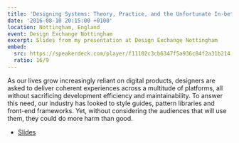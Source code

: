 ```yaml
---
title: 'Designing Systems: Theory, Practice, and the Unfortunate In-between'
date: '2016-08-10 20:15:00 +0100'
location: Nottingham, England
event: Design Exchange Nottingham
excerpt: Slides from my presentation at Design Exchange Nottingham
embed:
  src: https://speakerdeck.com/player/f11102c3cb6347f5a936c84f2a31b214
  ratio: 16/9
---
```

As our lives grow increasingly reliant on digital products, designers are asked to deliver coherent experiences across a multitude of platforms, all without sacrificing development efficiency and maintainability. To answer this need, our industry has looked to style guides, pattern libraries and front-end frameworks. Yet, without considering the audiences that will use them, they could do more harm than good.

  * [Slides](https://speakerdeck.com/paulrobertlloyd/designing-systems-design-exchange-nottingham)
